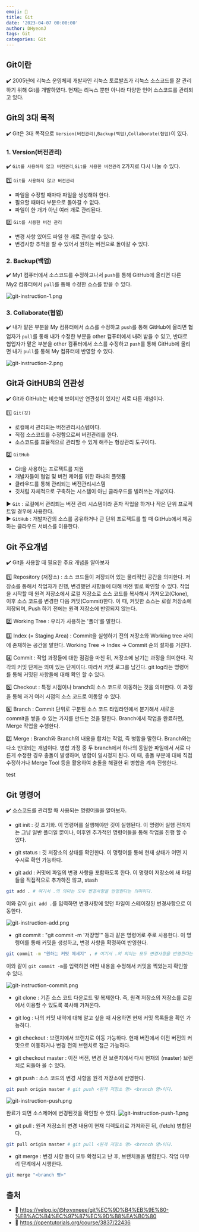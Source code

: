```yaml
---
emoji: 📝
title: Git
date: '2023-04-07 00:00:00'
author: DHyeonJ
tags: Git
categories: Git
---
```


## Git이란

✔️ 2005년에 리눅스 운영체제 개발자인 리눅스 토르발츠가 리눅스 소스코드를 잘 관리하기 위해 Git를 개발하였다. 현재는 리눅스 뿐만 아니라 다양한 언어 소스코드를 관리되고 있다.

## Git의 3대 목적

✔️ Git은 3대 목적으로 `Version(버전관리)`,`Backup(백업)`,`Collaborate(협업)`이 있다.

### 1️. Version(버전관리)

✔️ `Git를 사용하지 않고 버전관리`,`Git를 사용한 버전관리` 2가지로 다시 나눌 수 있다.

1️⃣ `Git를 사용하지 않고 버전관리`

- 파일을 수정할 때마다 파일을 생성해야 한다.
- 필요할 때마다 부분으로 돌아갈 수 없다.
- 파일이 한 개가 아닌 여러 개로 관리된다.

2️⃣ `Git를 사용한 버전 관리`

- 변경 사항 있어도 파일 한 개로 관리할 수 있다.
- 변경사항 추적을 할 수 있어서 원하는 버전으로 돌아갈 수 있다.

### 2. Backup(백업)

✔️ My1 컴퓨터에서 소스코드를 수정하고나서 `push`를 통해 GitHub에 올리면 다른 My2 컴퓨터에서 `pull`를 통해 수정한 소스를 받을 수 있다.

![git-instruction-1.png](git-instruction-1.png)

### 3. Collaborate(협업)

✔️ 내가 맡은 부분을 My 컴퓨터에서 소스를 수정하고 `push`를 통해 GitHub에 올리면 협업자가 `pull`를 통해 내가 수정한 부분을 other 컴퓨터에서 내려 받을 수 있고,
반대로 협업자가 맡은 부분을 other 컴퓨터에서 소스를 수정하고 `push`를 통해 GitHub에 올리면 내가 `pull`를 통해 My 컴퓨터에 반영할 수 있다.

![git-instruction-2.png](git-instruction-2.png)

## Git과 GitHUB의 연관성

✔️ Git과 GitHub는 비슷해 보이지만 연관성이 있지만 서로 다른 개념이다.

1️⃣ `Git(깃)`

- 로컬에서 관리되는 버전관리시스템이다.
- 직접 소스코드를 수정함으로써 버전관리를 한다.
- 소스코드를 효율적으로 관리할 수 있게 해주는 형상관리 도구이다.

2️⃣ `GitHub`

- Git을 사용하는 프로젝트를 지원
- 개발자들이 협업 및 버전 제어를 위한 하나의 플랫폼
- 클라우드를 통해 관리되는 버전관리시스템
- 깃처럼 자체적으로 구축하는 시스템이 아닌 클라우드를 빌려쓰는 개념이다.

▶︎ `Git` : 로컬에서 관리되는 버전 관리 시스템이라 혼자 작업을 하거나 작은 단위 프로젝트일 경우에 사용한다.
<br>
▶︎ `GitHub` : 개발자간의 소스를 공유하거나 큰 단위 프로젝트를 할 때 GitHub에서 제공하는 클라우드 서비스를 이용한다.

## Git 주요개념

✔️ Git을 사용할 때 필요한 주요 개념을 알아보자

1️⃣ Repository (저장소) : 소스 코드들이 저장되어 있는 물리적인 공간을 의미한다. 저장소를 통해서 작업자가 진행, 변경했던 사항들에 대해 버전 별로 확인할 수 있다.
작업을 시작할 때 원격 저장소에서 로컬 저장소로 소스 코드를 복사해서 가져오고(Clone), 이후 소스 코드를 변경한 다음 커밋(Commit)한다. 이 때, 커밋한 소스는 로컬 저장소에 저장되며, Push 하기 전에는 원격 저장소에 반영되지 않는다.

2️⃣ Working Tree : 우리가 사용하는 '폴더'를 말한다.

3️⃣ Index (= Staging Area) : Commit을 실행하기 전의 저장소와 Working tree 사이에 존재하는 공간을 말한다. Working Tree -> Index -> Commit 순의 절차를 거친다.

4️⃣ Commit : 작업 과정들에 대한 점검을 마친 뒤, 저장소에 남기는 과정을 의미한다. 각각의 커밋 단계는 의미 있는 단계이다. 따라서 커밋 로그를 남긴다. git log라는 명령어를 통해 커밋된 사항들에 대해 확인 할 수 있다.

5️⃣ Checkout : 특정 시점이나 branch의 소스 코드로 이동하는 것을 의미한다. 이 과정을 통해 과거 여러 시점의 소스 코드로 이동할 수 있다.

6️⃣ Branch : Commit 단위로 구분된 소스 코드 타임라인에서 분기해서 새로운 commit을 쌓을 수 있는 가지를 만드는 것을 말한다. Branch에서 작업을 완료하면, Merge 작업을 수행한다.

7️⃣ Merge : Branch와 Branch의 내용을 합치는 작업, 즉 병합을 말한다. Branch와는 다소 반대되는 개념이다. 병합 과정 중 두 branch에서 하나의 동일한 파일에서 서로 다른게 수정한 경우 충돌이 발생하며, 병합이 일시정지 된다. 이 때, 충돌 부분에 대해 직접 수정하거나 Merge Tool 등을 활용하여 충돌을 해결한 뒤 병합을 계속 진행한다.

test

## Git 명령어

✔️ 소스코드를 관리할 때 사용되는 명령어들을 알아보자.

- git init : 깃 초기화. 이 명령어를 실행해야만 깃이 실행된다. 이 명령어 실행 전까지는 그냥 일반 폴더일 뿐이나, 이후엔 추가적인 명령어들을 통해 작업을 진행 할 수 있다.

- git status : 깃 저장소의 상태를 확인한다. 이 명령어를 통해 현재 상태가 어떤 지 수시로 확인 가능하다.

- git add : 커밋에 파일의 변경 사항을 포함하도록 한다. 이 명령이 저장소에 새 파일들을 직접적으로 추가하진 않고, stash

```bash
git add . # 여기서 .의 의미는 모두 변경사항을 반영한다는 의미이다.
```

이와 같이 `git add .`를 입력하면 변경사항에 있던 파일이 스테이징된 변경사항으로 이동한다.

![git-instruction-add.png](git-instruction-add.png)

- git commit : "git commit -m '저장명'" 등과 같은 명령어로 주로 사용한다. 이 명령어를 통해 커밋을 생성하고, 변경 사항을 확정하여 반영한다.

```bash
git commit -m "원하는 커밋 메세지" . # 여기서 .의 의미는 모두 변경사항을 반영한다는 의미이다.
```

이와 같이 `git commit -m`를 입력하면 어떤 내용을 수정해서 커밋을 찍었는지 확인할 수 있다.

![git-instruction-commit.png](git-instruction-commit.png)

- git clone : 기존 소스 코드 다운로드 및 복제한다. 즉, 원격 저장소의 저장소를 로컬에서 이용할 수 있도록 복사해 가져온다.

- git log : 나의 커밋 내역에 대해 알고 싶을 때 사용하면 현재 커밋 목록들을 확인 가능하다.

- git checkout : 브랜치에서 브랜치로 이동 가능하다. 현재 버전에서 이전 버전의 커밋으로 이동하거나 변경 전의 브랜치로 접근 가능하다.

- git checkout master : 이전 버전, 변경 전 브랜치에서 다시 현재의 (master) 브랜치로 되돌아 올 수 있다.

- git push : 소스 코드의 변경 사항을 원격 저장소에 반영한다.

```bash
git push origin master # git push <원격 저장소 명> <branch 명>이다.
```

![git-instruction-push.png](git-instruction-push.png)

완료가 되면 소스제어에 변경된것을 확인할 수 있다.
![git-instruction-push-1.png](git-instruction-push-1.png)

- git pull : 원격 저장소의 변경 내용이 현재 디렉토리로 가져와진 뒤, (fetch) 병합된다.

```bash
git pull origin master # git pull <원격 저장소 명> <branch 명>이다.
```

- git merge : 변경 사항 등이 모두 확정되고 난 후, 브랜치들을 병합한다. 작업 마무리 단계에서 시행한다.

```bash
git merge "<branch 명>"
```

## 출처

- 🔗 https://velog.io/@hxyxneee/git%EC%9D%B4%EB%9E%80-%EB%AC%B4%EC%97%87%EC%9D%B8%EA%B0%80
- 🔗 https://opentutorials.org/course/3837/22436

```toc

```
